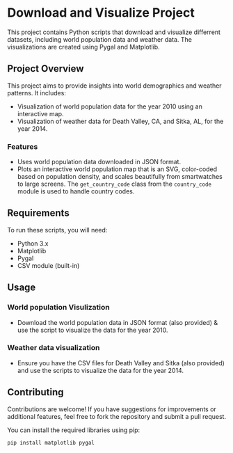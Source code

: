 # Download and Visualize Project

This project contains Python scripts that download and visualize differrent datasets, including world population data and weather data. The visualizations are created using Pygal and Matplotlib.

## Project Overview

This project aims to provide insights into world demographics and weather patterns. It includes:

- Visualization of world population data for the year 2010 using an interactive map.
- Visualization of weather data for Death Valley, CA, and Sitka, AL, for the year 2014.

### Features

- Uses world population data downloaded in JSON format.
- Plots an interactive world population map that is an SVG, color-coded based on population density, and scales beautifully from smartwatches to large screens. The `get_country_code` class from the `country_code` module is used to handle country codes.


## Requirements

To run these scripts, you will need:

- Python 3.x
- Matplotlib
- Pygal
- CSV module (built-in)

## Usage 

### World population Visulization

- Download the world population data in JSON format (also provided) & use the script to visualize the data for the year 2010. 

### Weather data visualization 

- Ensure you have the CSV files for Death Valley and Sitka (also provided) and use the scripts to visualize the data for the year 2014. 

## Contributing 

Contributions are welcome! If you have suggestions for improvements or additional features, feel free to fork the repository and submit a pull request.

You can install the required libraries using pip:

```bash
pip install matplotlib pygal
